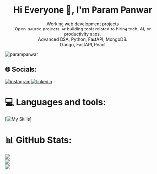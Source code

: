 <h1 align="center">Hi Everyone 👋, I'm Param Panwar</h1>
<p align="center">Working web development projects<br>Open-source projects, or building tools related to hiring tech, AI, or productivity apps.<br>Advanced DSA, Python, FastAPI, MongoDB.<br>Django, FastAPI, React</p>

<p align="left"> <img src="https://komarev.com/ghpvc/?username=parampanwar&label=Profile%20views&color=0e75b6&style=flat" alt="parampanwar" /> </p>

## 🌐 Socials:
[![instagram](https://skillicons.dev/icons?i=instagram)](https://instagram.com/parampanwar36) [![linkedin](https://skillicons.dev/icons?i=linkedin)](https://linkedin.com/in/parampanwar)

# 💻 Languages and tools:
[![My Skills](https://skillicons.dev/icons?i=c,cpp,js,html,css,nodejs,react,django,git,github,nextjs,netlify,vercel,vscode)]

# 📊 GitHub Stats:
![](https://github-readme-stats.vercel.app/api?username=parampanwar&theme=dark&hide_border=true&include_all_commits=false&count_private=true)<br/>
![](https://nirzak-streak-stats.vercel.app/?user=parampanwar&theme=dark&hide_border=true)<br/>
![](https://github-readme-stats.vercel.app/api/top-langs/?username=parampanwar&theme=dark&hide_border=true&include_all_commits=false&count_private=true&layout=compact)
